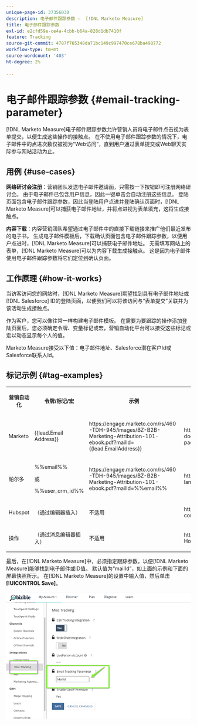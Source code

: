 ```yaml
---
unique-page-id: 37356030
description: 电子邮件跟踪参数 —  [!DNL Marketo Measure]
title: 电子邮件跟踪参数
exl-id: e2cfd59e-ce4a-4cbb-b64a-828d1db7410f
feature: Tracking
source-git-commit: 4787f765348da71bc149c997470ce678ba498772
workflow-type: tm+mt
source-wordcount: '403'
ht-degree: 2%

---
```


# 电子邮件跟踪参数 {#email-tracking-parameter}

[!DNL Marketo Measure]电子邮件跟踪参数允许营销人员将电子邮件点击视为表单提交，以便生成这些操作的接触点。 在不使用电子邮件跟踪参数的情况下，电子邮件中的点进次数仅被视为“Web访问”，直到用户通过表单提交或Web聊天实际参与网站活动为止。

## 用例  {#use-cases}

**网络研讨会注册**：营销团队发送电子邮件邀请函，只需按一下按钮即可注册网络研讨会。 由于电子邮件已包含用户信息，因此一键单击会自动注册这些信息。 登陆页面包含电子邮件跟踪参数，因此当登陆用户点进并登陆确认页面时，[!DNL Marketo Measure]可以捕获电子邮件地址，并将点进视为表单填充，这将生成接触点。

**内容下载**：内容营销团队希望通过电子邮件中的直接下载链接来推广他们最近发布的电子书。 生成电子邮件模板后，下载确认页面包含电子邮件跟踪参数，以便用户点进时，[!DNL Marketo Measure]可以捕获电子邮件地址。 无需填写网站上的表单，[!DNL Marketo Measure]可以为内容下载生成接触点。 这是因为电子邮件使用电子邮件跟踪参数将它们定位到确认页面。

## 工作原理 {#how-it-works}

当访客访问您的网站时，[!DNL Marketo Measure]期望找到具有电子邮件地址或[!DNL Salesforce] ID的登陆页面，以便我们可以将该访问与“表单提交”关联并为该活动生成接触点。

作为客户，您可以像往常一样构建电子邮件模板。 在需要为要跟踪的操作添加登陆页面后，您必须确定令牌、变量标记或宏，营销自动化平台可以接受这些标记或宏以动态显示每个人的值。

Marketo Measure接受以下值：电子邮件地址、Salesforce潜在客户Id或Salesforce联系人Id。

## 标记示例 {#tag-examples}

<table> 
 <colgroup> 
  <col> 
  <col> 
  <col> 
  <col> 
 </colgroup> 
 <tbody> 
  <tr> 
   <th><p>营销自动化</p></th> 
   <th><p>令牌/标记/宏 </p></th> 
   <th><p>示例</p></th> 
   <th><p>支持材料</p></th> 
  </tr> 
  <tr> 
   <td><p>Marketo</p></td> 
   <td><p>{{lead.Email Address}} </p></td> 
   <td><p>https://engage.marketo.com/rs/460-TDH-945/images/BZ-B2B-Marketing-Attribution-101-ebook.pdf?mailId={{lead.EmailAddress}}</p></td> 
   <td><p>https://experienceleague.adobe.com/docs/marketo/using/product-docs/demand-generation/landing-pages/personalizing-landing-pages/tokens-overview.html?lang=zh-Hans</p></td> 
  </tr> 
  <tr> 
   <td><p>帕尔多</p></td> 
   <td><p>%%email%% </p><p>或</p><p>%%user_crm_id%%</p></td> 
   <td><p>https://engage.marketo.com/rs/460-TDH-945/images/BZ-B2B-Marketing-Attribution-101-ebook.pdf?mailId=%%email%%</p></td> 
   <td><p>https://help.salesforce.com/s/articleView?language=en_US&amp;id=pardot_variable_tags_reference.htm&amp;type=5</p></td> 
  </tr> 
  <tr> 
   <td><p>Hubspot</p></td> 
   <td><p>（通过编辑器插入）</p></td> 
   <td><p>不适用</p></td> 
   <td><p>https://knowledge.hubspot.com/website-pages/personalize-your-content</p></td> 
  </tr> 
  <tr> 
   <td><p>操作</p></td> 
   <td><p>（通过消息编辑器插入）</p></td> 
   <td><p>不适用</p></td> 
   <td><p>https://connect.act-on.com/hc/en-us/articles/360033436074-How-to-Personalize-Email-Content-with-CRM-Data</p></td> 
  </tr> 
 </tbody> 
</table>

最后，在[!DNL Marketo Measure]中，必须指定跟踪参数，以便[!DNL Marketo Measure]能够找到电子邮件或ID值。 默认值为“mailId”，如上面的示例和下面的屏幕快照所示。 在[!DNL Marketo Measure]的设置中输入值，然后单击&#x200B;**[!UICONTROL Save]**。

![](assets/one.png)
